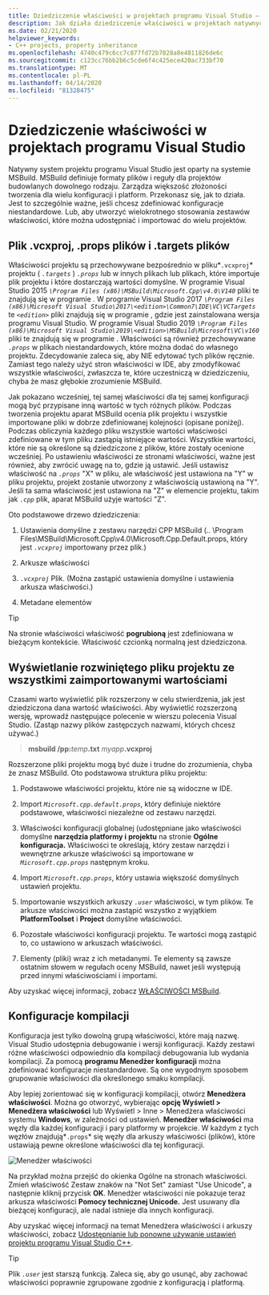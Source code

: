 ```yaml
---
title: Dziedziczenie właściwości w projektach programu Visual Studio — C++
description: Jak działa dziedziczenie właściwości w projektach natywnych (MSBuild) Visual Studio C++.
ms.date: 02/21/2020
helpviewer_keywords:
- C++ projects, property inheritance
ms.openlocfilehash: 4740c479c6cc7c877fd72b7828a8e4811826de6c
ms.sourcegitcommit: c123cc76bb2b6c5cde6f4c425ece420ac733bf70
ms.translationtype: MT
ms.contentlocale: pl-PL
ms.lasthandoff: 04/14/2020
ms.locfileid: "81328475"
---
```

# <a name="property-inheritance-in-visual-studio-projects"></a>Dziedziczenie właściwości w projektach programu Visual Studio

Natywny system projektu programu Visual Studio jest oparty na systemie MSBuild. MSBuild definiuje formaty plików i reguły dla projektów budowlanych dowolnego rodzaju. Zarządza większość złożoności tworzenia dla wielu konfiguracji i platform. Przekonasz się, jak to działa. Jest to szczególnie ważne, jeśli chcesz zdefiniować konfiguracje niestandardowe. Lub, aby utworzyć wielokrotnego stosowania zestawów właściwości, które można udostępniać i importować do wielu projektów.

## <a name="the-vcxproj-file-props-files-and-targets-files"></a>Plik .vcxproj, .props plików i .targets plików

Właściwości projektu są przechowywane bezpośrednio w pliku*`.vcxproj`* projektu ( *`.targets`* ) *`.props`* lub w innych plikach lub plikach, które importuje plik projektu i które dostarczają wartości domyślne. W programie Visual Studio 2015 *`\Program Files (x86)\MSBuild\Microsoft.Cpp\v4.0\V140`* pliki te znajdują się w programie . W programie Visual Studio 2017 *`\Program Files (x86)\Microsoft Visual Studio\2017\<edition>\Common7\IDE\VC\VCTargets`* te *`<edition>`* pliki znajdują się w programie , gdzie jest zainstalowana wersja programu Visual Studio. W programie Visual Studio 2019 *`\Program Files (x86)\Microsoft Visual Studio\2019\<edition>\MSBuild\Microsoft\VC\v160`* pliki te znajdują się w programie . Właściwości są również przechowywane *`.props`* w plikach niestandardowych, które można dodać do własnego projektu. Zdecydowanie zaleca się, aby NIE edytować tych plików ręcznie. Zamiast tego należy użyć stron właściwości w IDE, aby zmodyfikować wszystkie właściwości, zwłaszcza te, które uczestniczą w dziedziczeniu, chyba że masz głębokie zrozumienie MSBuild.

Jak pokazano wcześniej, tej samej właściwości dla tej samej konfiguracji mogą być przypisane inną wartość w tych różnych plików. Podczas tworzenia projektu aparat MSBuild ocenia plik projektu i wszystkie importowane pliki w dobrze zdefiniowanej kolejności (opisane poniżej). Podczas obliczynia każdego pliku wszystkie wartości właściwości zdefiniowane w tym pliku zastąpią istniejące wartości. Wszystkie wartości, które nie są określone są dziedziczone z plików, które zostały ocenione wcześniej. Po ustawieniu właściwości ze stronami właściwości, ważne jest również, aby zwrócić uwagę na to, gdzie ją ustawić. Jeśli ustawisz właściwość na *`.props`* "X" w pliku, ale właściwość jest ustawiona na "Y" w pliku projektu, projekt zostanie utworzony z właściwością ustawioną na "Y". Jeśli ta sama właściwość jest ustawiona na "Z" w elemencie projektu, takim jak *`.cpp`* plik, aparat MSBuild użyje wartości "Z".

Oto podstawowe drzewo dziedziczenia:

1. Ustawienia domyślne z zestawu narzędzi CPP MSBuild (.. \Program Files\MSBuild\Microsoft.Cpp\v4.0\Microsoft.Cpp.Default.props, który jest *`.vcxproj`* importowany przez plik.)

1. Arkusze właściwości

1. *`.vcxproj`* Plik. (Można zastąpić ustawienia domyślne i ustawienia arkusza właściwości.)

1. Metadane elementów

> [!TIP]
> Na stronie właściwości właściwość **pogrubioną** jest zdefiniowana w bieżącym kontekście. Właściwość czcionką normalną jest dziedziczona.

## <a name="view-an-expanded-project-file-with-all-imported-values"></a>Wyświetlanie rozwiniętego pliku projektu ze wszystkimi zaimportowanymi wartościami

Czasami warto wyświetlić plik rozszerzony w celu stwierdzenia, jak jest dziedziczona dana wartość właściwości. Aby wyświetlić rozszerzoną wersję, wprowadź następujące polecenie w wierszu polecenia Visual Studio. (Zastąp nazwy plików zastępczych nazwami, których chcesz używać.)

> **msbuild /pp:**_temp_**.txt** _myapp_**.vcxproj**

Rozszerzone pliki projektu mogą być duże i trudne do zrozumienia, chyba że znasz MSBuild. Oto podstawowa struktura pliku projektu:

1. Podstawowe właściwości projektu, które nie są widoczne w IDE.

1. Import *`Microsoft.cpp.default.props`*, który definiuje niektóre podstawowe, właściwości niezależne od zestawu narzędzi.

1. Właściwości konfiguracji globalnej (udostępniane jako właściwości domyślne **narzędzia platformy i** **projektu** na stronie **Ogólne konfiguracja.** Właściwości te określają, który zestaw narzędzi i wewnętrzne arkusze właściwości są importowane w *`Microsoft.cpp.props`* następnym kroku.

1. Import *`Microsoft.cpp.props`*, który ustawia większość domyślnych ustawień projektu.

1. Importowanie wszystkich arkuszy *`.user`* właściwości, w tym plików. Te arkusze właściwości można zastąpić wszystko z wyjątkiem **PlatformToolset** i **Project** domyślne właściwości.

1. Pozostałe właściwości konfiguracji projektu. Te wartości mogą zastąpić to, co ustawiono w arkuszach właściwości.

1. Elementy (pliki) wraz z ich metadanymi. Te elementy są zawsze ostatnim słowem w regułach oceny MSBuild, nawet jeśli występują przed innymi właściwościami i importami.

Aby uzyskać więcej informacji, zobacz [WŁAŚCIWOŚCI MSBuild](/visualstudio/msbuild/msbuild-properties).

## <a name="build-configurations"></a>Konfiguracje kompilacji

Konfiguracja jest tylko dowolną grupą właściwości, które mają nazwę. Visual Studio udostępnia debugowanie i wersji konfiguracji. Każdy zestawi różne właściwości odpowiednio dla kompilacji debugowania lub wydania kompilacji. Za pomocą **programu Menedżer konfiguracji** można zdefiniować konfiguracje niestandardowe. Są one wygodnym sposobem grupowanie właściwości dla określonego smaku kompilacji.

Aby lepiej zorientować się w konfiguracji kompilacji, otwórz **Menedżera właściwości**. Można go otworzyć, wybierając **opcję Wyświetl > Menedżera właściwości** lub Wyświetl > Inne > Menedżera właściwości systemu **Windows**, w zależności od ustawień. **Menedżer właściwości** ma węzły dla każdej konfiguracji i pary platformy w projekcie. W każdym z tych węzłów znajdują*`.props`* się węzły dla arkuszy właściwości (plików), które ustawiają pewne określone właściwości dla tej konfiguracji.

![Menedżer właściwości](media/property-manager.png "Menedżer właściwości")

Na przykład można przejść do okienka Ogólne na stronach właściwości. Zmień właściwość Zestaw znaków na "Not Set" zamiast "Use Unicode", a następnie kliknij przycisk **OK**. Menedżer właściwości nie pokazuje teraz arkusza właściwości **Pomocy technicznej Unicode.** Jest usuwany dla bieżącej konfiguracji, ale nadal istnieje dla innych konfiguracji.

Aby uzyskać więcej informacji na temat Menedżera właściwości i arkuszy właściwości, zobacz [Udostępnianie lub ponowne używanie ustawień projektu programu Visual Studio C++](create-reusable-property-configurations.md).

> [!TIP]
> Plik *`.user`* jest starszą funkcją. Zaleca się, aby go usunąć, aby zachować właściwości poprawnie zgrupowane zgodnie z konfiguracją i platformą.
